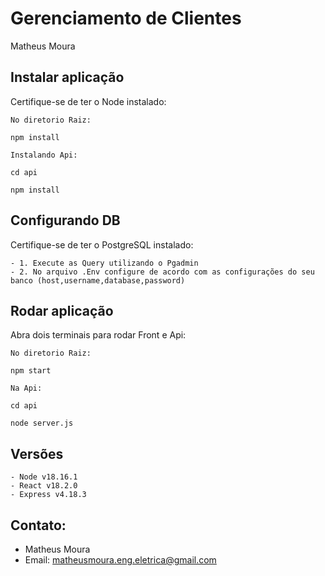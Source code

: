 # Gerenciamento de Clientes

Matheus Moura

## Instalar aplicação

Certifique-se de ter o Node instalado:
```
No diretorio Raiz:

npm install

Instalando Api:

cd api

npm install

```
## Configurando DB

Certifique-se de ter o PostgreSQL instalado:
```
- 1. Execute as Query utilizando o Pgadmin
- 2. No arquivo .Env configure de acordo com as configurações do seu banco (host,username,database,password)

```
## Rodar aplicação

Abra dois terminais para rodar Front e Api:
```
No diretorio Raiz:

npm start

Na Api:

cd api

node server.js

```

## Versões

```
- Node v18.16.1
- React v18.2.0
- Express v4.18.3

```
## Contato:

 - Matheus Moura
 - Email: matheusmoura.eng.eletrica@gmail.com
